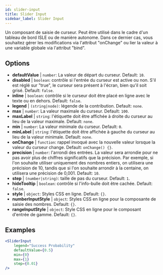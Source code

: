 ```yaml
---
id: slider-input
title: Slider Input
sidebar_label: Slider Input
---
```


Un composant de saisie de curseur. Peut être utilisé dans le cadre d'un tableau de bord ISLE ou de manière autonome. Dans ce dernier cas, vous souhaitez gérer les modifications via l'attribut "onChange" ou lier la valeur à une variable globale via l'attribut "bind".

## Options

* __defaultValue__ | `number`: La valeur de départ du curseur. Default: `10`.
* __disabled__ | `boolean`: contrôle si l'entrée du curseur est active ou non. S'il est réglé sur "true", le curseur sera présent à l'écran, bien qu'il soit grisé. Default: `false`.
* __inline__ | `boolean`: contrôle si le curseur doit être placé en ligne avec le texte ou en dehors. Default: `false`.
* __legend__ | `(string|node)`: légende de la contribution. Default: `none`.
* __max__ | `number`: La valeur maximale du curseur. Default: `100`.
* __maxLabel__ | `string`: l'étiquette doit être affichée à droite du curseur au lieu de la valeur maximale. Default: `none`.
* __min__ | `number`: La valeur minimale du curseur. Default: `0`.
* __minLabel__ | `string`: l'étiquette doit être affichée à gauche du curseur au lieu de la valeur minimale. Default: `none`.
* __onChange__ | `function`: rappel invoqué avec la nouvelle valeur lorsque la valeur du curseur change. Default: `onChange() {}`.
* __precision__ | `number`: l'arrondi des entrées. La valeur sera arrondie pour ne pas avoir plus de chiffres significatifs que la précision. Par exemple, si l'on souhaite utiliser uniquement des nombres entiers, on utilisera une précision de 10, tandis que si l'on souhaite arrondir à la centaine, on utilisera une précision de 0,001. Default: `10`.
* __step__ | `(number|string)`: taille de pas du curseur. Default: `1`.
* __hideTooltip__ | `boolean`: contrôle si l'info-bulle doit être cachée. Default: `false`.
* __style__ | `object`: Styles CSS en ligne. Default: `{}`.
* __numberInputStyle__ | `object`: Styles CSS en ligne pour la composante de saisie des nombres. Default: `{}`.
* __rangeInputStyle__ | `object`: Style CSS en ligne pour le composant d'entrée de gamme. Default: `{}`.


## Examples

```jsx live
<SliderInput
    legend="Success Probability"
    defaultValue={0.5}
    min={0}
    max={1}
    step={0.01}
/>
```



